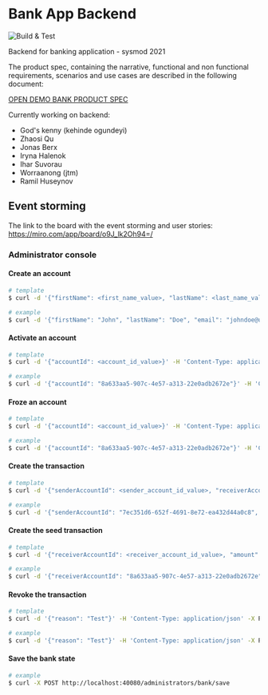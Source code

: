 # Bank App Backend

![Build & Test](https://github.com/Sysmod-2021/bankappbackend/actions/workflows/gradle.yml/badge.svg)

Backend for banking application - sysmod 2021

The product spec, containing the narrative, functional and non functional requirements, scenarios and use cases are described in the following document:

[OPEN DEMO BANK PRODUCT SPEC](https://docs.google.com/document/d/1AjevAXSdgcHC6yfwMc1QbsvFRuz3pfRowHIOu4XMXEU/edit?usp=sharing)


Currently working on backend:

- God's kenny (kehinde ogundeyi)
- Zhaosi Qu
- Jonas Berx
- Iryna Halenok
- Ihar Suvorau
- Worraanong (jtm)
- Ramil Huseynov

## Event storming

The link to the board with the event storming and user stories: https://miro.com/app/board/o9J_lk2Oh94=/


### Administrator console

#### Create an account

```bash
# template
$ curl -d '{"firstName": <first_name_value>, "lastName": <last_name_value>, "email": <email_value>, "password": <password_value>, "amount": <amount_value>, "currency": <currency_value>}' -H 'Content-Type: application/json' -X POST http://localhost:40080/accounts/create

# example
$ curl -d '{"firstName": "John", "lastName": "Doe", "email": "johndoe@ut.ee", "password": "123", "amount": "40", "currency": "EUR"}' -H 'Content-Type: application/json' -X POST http://localhost:40080/accounts/create
```

#### Activate an account
```bash
# template
$ curl -d '{"accountId": <account_id_value>}' -H 'Content-Type: application/json' -X POST http://localhost:40080/accounts/active

# example
$ curl -d '{"accountId": "8a633aa5-907c-4e57-a313-22e0adb2672e"}' -H 'Content-Type: application/json' -X POST http://localhost:40080/accounts/active
```

#### Froze an account
```bash
# template
$ curl -d '{"accountId": <account_id_value>}' -H 'Content-Type: application/json' -X POST http://localhost:40080/accounts/frozen

# example
$ curl -d '{"accountId": "8a633aa5-907c-4e57-a313-22e0adb2672e"}' -H 'Content-Type: application/json' -X POST http://localhost:40080/accounts/frozen
```

#### Create the transaction 
```bash
# template
$ curl -d '{"senderAccountId": <sender_account_id_value>, "receiverAccountId": <receiver_account_id_value>, "amount": <amount_value>, "description": <description_value>}' -H 'Content-Type: application/json' -X POST http://localhost:40080/administrators/<your_administratiorId>/transactions/create

# example
$ curl -d '{"senderAccountId": "7ec351d6-652f-4691-8e72-ea432d44a0c8", "receiverAccountId": "8a633aa5-907c-4e57-a313-22e0adb2672e", "amount": "20", "description": "Test 20"}' -H 'Content-Type: application/json' -X POST http://localhost:40080/administrators/<your_administratiorId>/transactions/create
```

#### Create the seed transaction
```bash
# template
$ curl -d '{"receiverAccountId": <receiver_account_id_value>, "amount": <amount_value>, "description": <description_value>, , "currency": <currency_value>}' -H 'Content-Type: application/json' -X POST http://localhost:40080/administrators/<your_administratiorId>/transactions/seed

# example
$ curl -d '{"receiverAccountId": "8a633aa5-907c-4e57-a313-22e0adb2672e", "amount": "50", "description": "Seed Test 50", "currency": "EUR"}' -H 'Content-Type: application/json' -X POST http://localhost:40080/administrators/<your_administratiorId>/transactions/seed
```

#### Revoke the transaction

```bash
# template
$ curl -d '{"reason": "Test"}' -H 'Content-Type: application/json' -X PUT http://localhost:40080/transactions/<your_transactionId>/revocation

# example
$ curl -d '{"reason": "Test"}' -H 'Content-Type: application/json' -X PUT http://localhost:40080/transactions/8505bc03-81b8-47e4-8867-c2dce0fdb4e1/revocation
```

#### Save the bank state

```bash
# example
$ curl -X POST http://localhost:40080/administrators/bank/save
```
